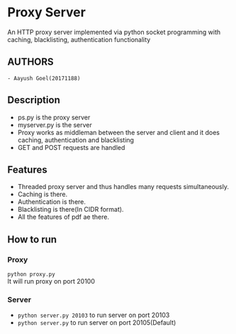 # Proxy Server
An HTTP proxy server implemented via python socket programming with caching, blacklisting, authentication functionality

## AUTHORS
	- Aayush Goel(20171188)

## Description
- ps.py is the proxy server
- myserver.py is the server
- Proxy works as middleman between the server and client and it does caching, authentication and blacklisting
- GET and POST requests are handled

## Features
- Threaded proxy server and thus handles many requests simultaneously.
- Caching is there.
- Authentication is there.
- Blacklisting is there(In CIDR format).
- All the features of pdf ae there.

## How to run

### Proxy  
`python proxy.py`  
It will run proxy on port 20100

### Server
- `python server.py 20103` to run server on port 20103  
- `python server.py` to run server on port 20105(Default)
